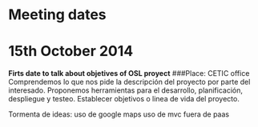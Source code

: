 Meeting dates
=====================
# 15th October 2014
**Firts date to talk about objetives of OSL proyect**
###Place: CETIC office
Comprendemos lo que nos pide la descripción del proyecto por parte del interesado.
Proponemos herramientas para el desarrollo, planificación, despliegue y testeo.
Establecer objetivos o linea de vida del proyecto.

Tormenta de ideas:
uso de google maps
uso de mvc 
fuera de paas
